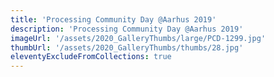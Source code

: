 ```yaml
---
title: 'Processing Community Day @Aarhus 2019'
description: 'Processing Community Day @Aarhus 2019'
imageUrl: '/assets/2020_GalleryThumbs/large/PCD-1299.jpg'
thumbUrl: '/assets/2020_GalleryThumbs/thumbs/28.jpg'
eleventyExcludeFromCollections: true
---
```

